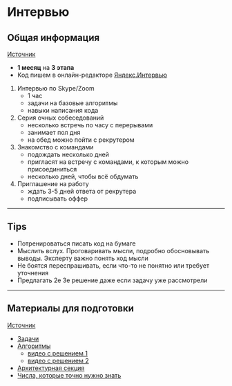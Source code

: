 # Интервью

## Общая информация

[Источник](https://yandex.ru/jobs/pages/ya-interview)

* **1 месяц** на **3 этапа**
* Код пишем в онлайн-редакторе [Яндекс.Интервью](https://code.yandex-team.ru/)

1. Интервью по Skype/Zoom
    * 1 час
    * задачи на базовые алгоритмы
    * навыки написания кода
2. Серия очных собеседований
    * несколько встречь по часу с перерывами
    * занимает пол дня
    * на обед можно пойти с рекрутером
3. Знакомство с командами
    * подождать несколько дней
    * пригласят на встречу с командами, к которым можно присоединиться
    * несколько дней, чтобы всё обдумать
4. Приглашение на работу
    * ждать 3-5 дней ответа от рекрутера
    * подписывать оффер

---

## Tips

* Потренироваться писать код на бумаге
* Мыслить вслух. Проговаривать мысли, подробно обосновывать выводы. Эксперту важно понять ход мысли
* Не боятся переспрашивать, если что-то не понятно или требует уточнения
* Предлагать 2е 3е решение даже если задачу уже рассмотрели

---

## Материалы для подготовки  

[Источник](https://yandex.ru/jobs/pages/dev_interview)

* [Задачи](https://contest.yandex.ru/contest/8458/enter/)
* [Алгоритмы](https://habr.com/ru/company/yandex/blog/449890/)
  * [видео с решением 1](https://www.youtube.com/watch?v=0yxjWwoZtLw)
  * [видео с решением 2](https://www.youtube.com/watch?v=zU-LndSG5RE)
* [Архитектурная секция](https://habr.com/ru/company/yandex/blog/564132/)
* [Числа, которые точно нужно знать](https://github.com/donnemartin/system-design-primer/blob/master/README.md#appendix) 

